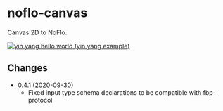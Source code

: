 # noflo-canvas

Canvas 2D to NoFlo. 

[![yin yang hello world](https://cloud.githubusercontent.com/assets/395307/2731522/3d21a9be-c62e-11e3-9eaa-0ad98b9cc93f.png)
(yin yang example)](http://app.flowhub.io/#example/a1096a406131e109f836)

## Changes

* 0.4.1 (2020-09-30)
  - Fixed input type schema declarations to be compatible with fbp-protocol
